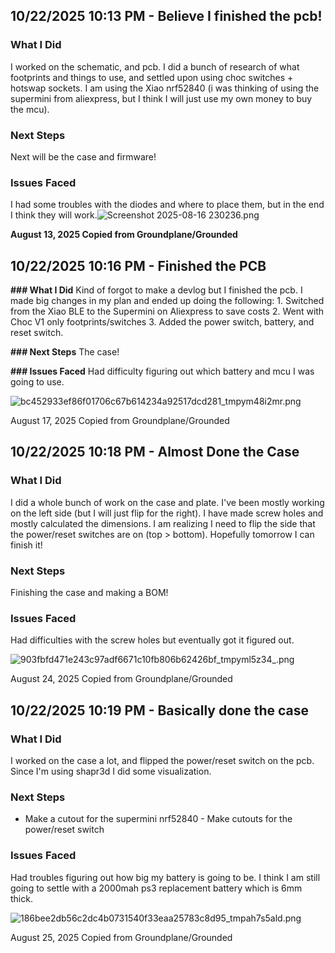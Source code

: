 <!--
  ===================    !!READ THIS NOTICE!!   ====================
  DO NOT edit this file manually. Your changes WILL BE OVERWRITTEN!
  This journal is auto generated and updated by Hack Club Blueprint.
  To edit this file, please edit your journal entries on Blueprint.
  ==================================================================
-->

## 10/22/2025 10:13 PM - Believe I finished the pcb!  

### **What I Did**
I worked on the schematic, and pcb. I did a bunch of research of what footprints and things to use, and settled upon using choc switches + hotswap sockets. I am using the Xiao nrf52840 (i was thinking of using the supermini from aliexpress, but I think I will just use my own money to buy the mcu).

### **Next Steps**
Next will be the case and firmware!

### **Issues Faced**
I had some troubles with the diodes and where to place them, but in the end I think they will work.![Screenshot 2025-08-16 230236.png](https://blueprint.hackclub.com/user-attachments/blobs/proxy/eyJfcmFpbHMiOnsiZGF0YSI6NDYzOSwicHVyIjoiYmxvYl9pZCJ9fQ==--39a34a360d0bbc2bcee5fa377da9070b770a34c9/Screenshot%202025-08-16%20230236.png)


**August 13, 2025
Copied from Groundplane/Grounded**  

## 10/22/2025 10:16 PM - Finished the PCB  

**### What I Did**
Kind of forgot to make a devlog but I finished the pcb. I made big changes in my plan and ended up doing the following: 1. Switched from the Xiao BLE to the Supermini on Aliexpress to save costs 2. Went with Choc V1 only footprints/switches 3. Added the power switch, battery, and reset switch.

**### Next Steps**
The case!

**### Issues Faced**
Had difficulty figuring out which battery and mcu I was going to use.

![bc452933ef86f01706c67b614234a92517dcd281_tmpym48i2mr.png](https://blueprint.hackclub.com/user-attachments/blobs/proxy/eyJfcmFpbHMiOnsiZGF0YSI6NDY0MCwicHVyIjoiYmxvYl9pZCJ9fQ==--a14a6b04eb73b3479ab2b630d6afd55807caa645/bc452933ef86f01706c67b614234a92517dcd281_tmpym48i2mr.png)

August 17, 2025
Copied from Groundplane/Grounded  

## 10/22/2025 10:18 PM - Almost Done the Case  

### **What I Did**
I did a whole bunch of work on the case and plate. I've been mostly working on the left side (but I will just flip for the right). I have made screw holes and mostly calculated the dimensions. I am realizing I need to flip the side that the power/reset switches are on (top > bottom). Hopefully tomorrow I can finish it!

### **Next Steps**
Finishing the case and making a BOM!

### **Issues Faced**
Had difficulties with the screw holes but eventually got it figured out.

![903fbfd471e243c97adf6671c10fb806b62426bf_tmpyml5z34_.png](https://blueprint.hackclub.com/user-attachments/blobs/proxy/eyJfcmFpbHMiOnsiZGF0YSI6NDY0MSwicHVyIjoiYmxvYl9pZCJ9fQ==--05419ef47f8b208cd0b2257717578391d3aeba4c/903fbfd471e243c97adf6671c10fb806b62426bf_tmpyml5z34_.png)

August 24, 2025
Copied from Groundplane/Grounded
  

## 10/22/2025 10:19 PM - Basically done the case  

### **What I Did**
I worked on the case a lot, and flipped the power/reset switch on the pcb. Since I'm using shapr3d I did some visualization.

### **Next Steps**
- Make a cutout for the supermini nrf52840 - Make cutouts for the power/reset switch

### **Issues Faced**
Had troubles figuring out how big my battery is going to be. I think I am still going to settle with a 2000mah ps3 replacement battery which is 6mm thick.

![186bee2db56c2dc4b0731540f33eaa25783c8d95_tmpah7s5ald.png](https://blueprint.hackclub.com/user-attachments/blobs/proxy/eyJfcmFpbHMiOnsiZGF0YSI6NDY0MiwicHVyIjoiYmxvYl9pZCJ9fQ==--c2bbd110ddedfc706c164533c6d59bb3330a9568/186bee2db56c2dc4b0731540f33eaa25783c8d95_tmpah7s5ald.png)

August 25, 2025
Copied from Groundplane/Grounded  

